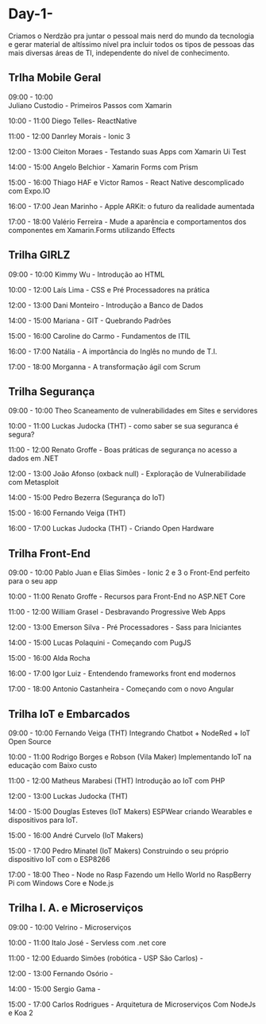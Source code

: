 # Day-1-
Criamos o Nerdzão pra juntar o pessoal mais nerd do mundo da tecnologia e gerar material de altíssimo nível pra incluir todos os tipos de pessoas das mais diversas áreas de TI, independente do nível de conhecimento.

##  Trlha Mobile Geral 
09:00 - 10:00  
Juliano Custodio - Primeiros Passos com Xamarin

10:00 - 11:00 
Diego Telles- ReactNative

11:00 - 12:00 
Danrley Morais - Ionic 3

12:00 - 13:00 
Cleiton Moraes - Testando suas Apps com Xamarin Ui Test

14:00 - 15:00 
Angelo Belchior - Xamarin Forms com Prism

15:00 - 16:00 
Thiago HAF e Victor Ramos - React Native descomplicado com Expo.IO 


16:00 - 17:00 
Jean Marinho - Apple ARKit: o futuro da realidade aumentada

17:00 - 18:00 
Valério Ferreira - Mude a aparência e comportamentos dos componentes em Xamarin.Forms utilizando Effects


##  Trilha GIRLZ 
09:00 - 10:00 
Kimmy Wu - Introdução ao HTML

10:00 - 12:00 
Laís Lima - CSS e Pré Processadores na prática

12:00 - 13:00 
Dani Monteiro - Introdução a Banco de Dados

14:00 - 15:00 
Mariana - GIT - Quebrando Padrões

15:00 - 16:00 
Caroline do Carmo - Fundamentos de ITIL

16:00 - 17:00 
Natália - A importância do Inglês no mundo de T.I.

17:00 - 18:00 
Morganna - A transformação ágil com Scrum

##  Trilha Segurança 
09:00 - 10:00 
Theo Scaneamento de vulnerabilidades em Sites e servidores

10:00 - 11:00 
Luckas Judocka (THT) - como saber se sua seguranca é segura?

11:00 - 12:00 
Renato Groffe - Boas práticas de segurança no acesso a dados em .NET

12:00 - 13:00 
João Afonso (oxback null) - Exploração de Vulnerabilidade com Metasploit

14:00 - 15:00 
Pedro Bezerra (Segurança do IoT)

15:00 - 16:00 
Fernando Veiga (THT)

16:00 - 17:00 
Luckas Judocka (THT) - Criando Open Hardware

##  Trilha Front-End 
09:00 - 10:00 
Pablo Juan e Elias Simões - Ionic 2 e 3 o Front-End perfeito para o seu app 

10:00 - 11:00 
Renato Groffe - Recursos para Front-End no ASP.NET Core

11:00 - 12:00 
William Grasel - Desbravando Progressive Web Apps

12:00 - 13:00 
Emerson Silva - Pré Processadores - Sass para Iniciantes 

14:00 - 15:00 
Lucas Polaquini - Começando com  PugJS

15:00 - 16:00 
Alda Rocha 

16:00 - 17:00 
Igor Luiz - Entendendo frameworks front end modernos

17:00 - 18:00 
Antonio Castanheira - Começando com o novo Angular

##  Trilha IoT e Embarcados 
09:00 - 10:00 
Fernando Veiga (THT) Integrando Chatbot + NodeRed + IoT Open Source

10:00 - 11:00 
Rodrigo Borges e Robson (Vila Maker) Implementando IoT na educação com Baixo custo

11:00 - 12:00 
Matheus Marabesi (THT) Introdução ao IoT com PHP

12:00 - 13:00 
Luckas Judocka (THT)

14:00 - 15:00 
Douglas Esteves (IoT Makers) ESPWear criando Wearables e dispositivos para IoT.

15:00 - 16:00 
André Curvelo (IoT Makers)

15:00 - 17:00 
Pedro Minatel (IoT Makers) Construindo o seu próprio dispositivo IoT com o ESP8266

17:00 - 18:00 
Theo - Node no Rasp Fazendo um Hello World no RaspBerry Pi com Windows Core e Node.js

## Trilha I. A. e Microserviços 
09:00 - 10:00 
Velrino - Microserviços

10:00 - 11:00 
Italo José - Servless com .net core

11:00 - 12:00 
Eduardo Simões (robótica - USP São Carlos) - 

12:00 - 13:00 
Fernando Osório - 

14:00 - 15:00 
Sergio Gama -

15:00 - 17:00 
Carlos Rodrigues - Arquitetura de Microserviços Com NodeJs e Koa 2

